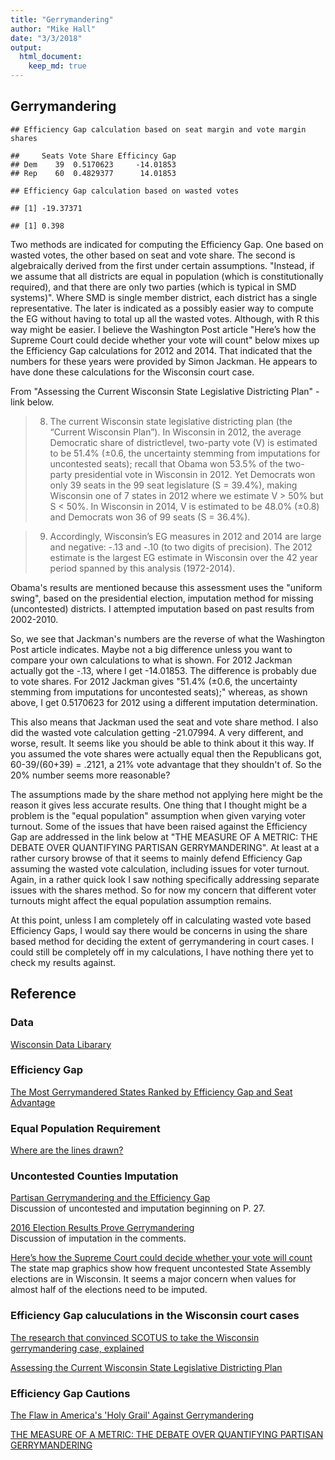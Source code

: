 ```yaml
---
title: "Gerrymandering"
author: "Mike Hall"
date: "3/3/2018"
output:
  html_document:
    keep_md: true
---
```






## Gerrymandering




```
## Efficiency Gap calculation based on seat margin and vote margin shares
```

```
##     Seats Vote Share Efficincy Gap
## Dem    39  0.5170623     -14.01853
## Rep    60  0.4829377      14.01853
```

```
## Efficiency Gap calculation based on wasted votes
```

```
## [1] -19.37371
```

```
## [1] 0.398
```

Two methods are indicated for computing the Efficiency Gap. One based on wasted votes, the other based on seat and vote share. The second is algebraically derived from the first under certain assumptions. "Instead, if we assume that all districts are equal in population (which is constitutionally required), and that there are only two parties (which is typical in SMD systems)". Where SMD is single member district, each district has a single representative. The later is indicated as a possibly easier way to compute the EG without having to total up all the wasted votes. Although, with R this way might be easier.
I believe the Washington Post article "Here’s how the Supreme Court could
decide whether your vote will count" below mixes up the Efficiency Gap calculations for 2012 and 2014. That indicated that the numbers for these years were provided by Simon Jackman. He appears to have done these calculations for the Wisconsin court case. 

From "Assessing the Current Wisconsin State Legislative Districting Plan" - link below.

> 8. The current Wisconsin state legislative districting plan (the “Current Wisconsin
Plan”). In Wisconsin in 2012, the average Democratic share of districtlevel,
two-party vote (V) is estimated to be 51.4% (±0.6, the uncertainty
stemming from imputations for uncontested seats); recall that Obama won
53.5% of the two-party presidential vote in Wisconsin in 2012. Yet Democrats
won only 39 seats in the 99 seat legislature (S = 39.4%), making Wisconsin
one of 7 states in 2012 where we estimate V > 50% but S < 50%. In Wisconsin
in 2014, V is estimated to be 48.0% (±0.8) and Democrats won 36
of 99 seats (S = 36.4%).

>9. Accordingly, Wisconsin’s EG measures in 2012 and 2014 are large and negative:
-.13 and -.10 (to two digits of precision). The 2012 estimate is the
largest EG estimate in Wisconsin over the 42 year period spanned by this
analysis (1972-2014).

Obama's results are mentioned because this assessment uses the "uniform swing", based on the presidential election, imputation method for missing (uncontested) districts. I attempted imputation based on past results from 2002-2010.

So, we see that Jackman's numbers are the reverse of what the Washington Post article indicates. Maybe not a big difference unless you want to compare your own calculations to what is shown. For 2012 Jackman actually got the -.13, where I get -14.01853. The difference is probably due to vote shares. For 2012 Jackman gives "51.4% (±0.6, the uncertainty
stemming from imputations for uncontested seats);" whereas, as shown above, I get 0.5170623 for 2012 using a different imputation determination. 

This also means that Jackman used the seat and vote share method. I also did the wasted vote calculation getting -21.07994. A very different, and worse, result. It seems like you should be able to think about it this way. If you assumed the vote shares were actually equal then the Republicans got, 60-39/(60+39) = .2121, a 21% vote advantage that they shouldn't of. So the 20% number seems more reasonable? 

The assumptions made by the share method not applying here might be the reason it gives less accurate results. One thing that I thought might be a problem is the "equal population" assumption when given varying voter turnout. Some of the issues that have been raised against the Efficiency Gap are addressed in the link below at "THE MEASURE OF A METRIC: THE DEBATE OVER QUANTIFYING PARTISAN GERRYMANDERING". At least at a rather cursory browse of that it seems to mainly defend Efficiency Gap assuming the wasted vote calculation, including issues for voter turnout. Again, in a rather quick look I saw nothing specifically addressing separate issues with the shares method. So for now my concern that different voter turnouts might affect the equal population assumption remains. 

At this point, unless I am completely off in calculating wasted vote based Efficiency Gaps, I would say there would be concerns in using the share based method for deciding the extent of gerrymandering in court cases. I could still be completely off in my calculations, I have nothing there yet to check my results against.

## Reference

### Data

[Wisconsin Data Libarary](http://legis.wisconsin.gov/ltsb/gis/data/)

### Efficiency Gap
[The Most Gerrymandered States Ranked by Efficiency Gap and Seat Advantage](https://www.azavea.com/blog/2017/07/19/gerrymandered-states-ranked-efficiency-gap-seat-advantage/)

### Equal Population Requirement

[Where are the lines drawn?](http://redistricting.lls.edu/where.php)

### Uncontested Counties Imputation

[Partisan Gerrymandering and the Efficiency Gap](https://chicagounbound.uchicago.edu/cgi/viewcontent.cgi?referer=https://www.google.com/&httpsredir=1&article=1946&context=public_law_and_legal_theory)  
Discussion of uncontested and imputation beginning on P. 27.


[2016 Election Results Prove
Gerrymandering](https://urbanmilwaukee.com/2016/12/28/data-wonk-2016-election-results-prove-gerrymandering/)  
Discussion of imputation in the comments.

[Here’s how the Supreme Court could
decide whether your vote will count](https://www.washingtonpost.com/graphics/2017/politics/courts-law/gerrymander/?utm_term=.b3c0a0b9d31d)  
The state map graphics show how frequent uncontested State Assembly elections are in Wisconsin. It seems a major concern when values for almost half of the elections need to be imputed. 

### Efficiency Gap caluculations in the Wisconsin court cases

[The research that convinced SCOTUS to take the Wisconsin gerrymandering case, explained](https://www.vox.com/the-big-idea/2017/7/11/15949750/research-gerrymandering-wisconsin-supreme-court-partisanship)

[Assessing the Current Wisconsin State Legislative Districting Plan](http://www.campaignlegalcenter.org/sites/default/files/WI%20whitford%2020150708%20complaint%20exh3.pdf)

### Efficiency Gap Cautions

[The Flaw in America's 'Holy Grail' Against Gerrymandering](https://www.theatlantic.com/science/archive/2018/01/efficiency-gap-gerrymandering/551492/)

[THE MEASURE OF A METRIC:
THE DEBATE OVER QUANTIFYING PARTISAN GERRYMANDERING](https://papers.ssrn.com/sol3/papers.cfm?abstract_id=3077766)
